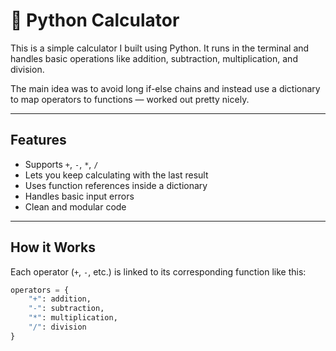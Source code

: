 # 🧮 Python Calculator

This is a simple calculator I built using Python. It runs in the terminal and handles basic operations like addition, subtraction, multiplication, and division.

The main idea was to avoid long if-else chains and instead use a dictionary to map operators to functions — worked out pretty nicely.

---

## Features

- Supports `+`, `-`, `*`, `/`
- Lets you keep calculating with the last result
- Uses function references inside a dictionary
- Handles basic input errors
- Clean and modular code

---

## How it Works

Each operator (`+`, `-`, etc.) is linked to its corresponding function like this:

```python
operators = {
    "+": addition,
    "-": subtraction,
    "*": multiplication,
    "/": division
}
